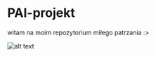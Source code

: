# PAI-projekt
witam na moim repozytorium
miłego patrzania :>

![alt text](https://github.com/krystasin/PAI-projekt/tree/main/img/1.png)
